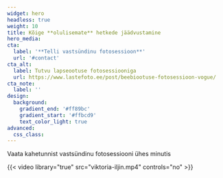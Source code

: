 ```yaml
---
widget: hero
headless: true
weight: 10
title: Kõige **olulisemate** hetkede jäädvustamine
hero_media: 
cta:
  label: '**Telli vastsündinu fotosessioon**'
  url: '#contact'
cta_alt:
  label: Tutvu lapseootuse fotosessiooniga
  url: https://www.lastefoto.ee/post/beebiootuse-fotosessioon-vogue/
cta_note:
  label: ''
design:
  background:
    gradient_end: '#ff89bc'
    gradient_start: '#ffbcd9'
    text_color_light: true
advanced:
  css_class: 
---
```

Vaata kahetunnist vastsündinu fotosessiooni ühes minutis

{{< video library="true" src="viktoria-iljin.mp4" controls="no" >}}
